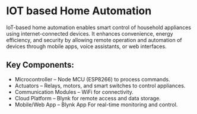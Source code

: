 # IOT based Home Automation

IoT-based home automation enables smart control of household appliances using internet-connected devices. It enhances convenience, energy efficiency, and security by allowing remote operation and automation of devices through mobile apps, voice assistants, or web interfaces.

## Key Components:

- Microcontroller – Node MCU (ESP8266) to process commands.
- Actuators – Relays, motors, and smart switches to control appliances.
- Communication Modules – WiFi for connectivity.
- Cloud Platform – Blynk for remote access and data storage.
- Mobile/Web App – Blynk App For real-time monitoring and control.
